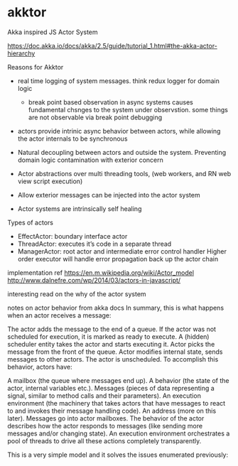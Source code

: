 # akktor
Akka inspired JS Actor System

https://doc.akka.io/docs/akka/2.5/guide/tutorial_1.html#the-akka-actor-hierarchy

Reasons for Akktor
- real time logging of system messages. think redux logger for domain logic
  - break point based observation in async systems causes fundamental chsnges to the system under observstion. some things are not observable via break point debugging
- actors provide intrinic async behavior between actors, while allowing the actor internals to be synchronous
- Natural decoupling between actors and outside the system. Preventing domain logic contamination with exterior concern 
- Actor abstractions over multi threading tools, (web workers, and RN web view script execution)


- Allow exterior messages can be injected into the actor system
- Actor systems are intrinsically self healing 

Types of actors
- EffectActor: boundary interface actor
- ThreadActor: executes it’s code in a separate thread
- ManagerActor: root actor and intermediate error control handler
Higher order executor will handle error propagation back up the actor chain

implementation ref
https://en.m.wikipedia.org/wiki/Actor_model
http://www.dalnefre.com/wp/2014/03/actors-in-javascript/

interesting read on the why of the actor system





notes on actor behavior from akka docs
In summary, this is what happens when an actor receives a message:

The actor adds the message to the end of a queue.
If the actor was not scheduled for execution, it is marked as ready to execute.
A (hidden) scheduler entity takes the actor and starts executing it.
Actor picks the message from the front of the queue.
Actor modifies internal state, sends messages to other actors.
The actor is unscheduled.
To accomplish this behavior, actors have:

A mailbox (the queue where messages end up).
A behavior (the state of the actor, internal variables etc.).
Messages (pieces of data representing a signal, similar to method calls and their parameters).
An execution environment (the machinery that takes actors that have messages to react to and invokes their message handling code).
An address (more on this later).
Messages go into actor mailboxes. The behavior of the actor describes how the actor responds to messages (like sending more messages and/or changing state). An execution environment orchestrates a pool of threads to drive all these actions completely transparently.

This is a very simple model and it solves the issues enumerated previously:
